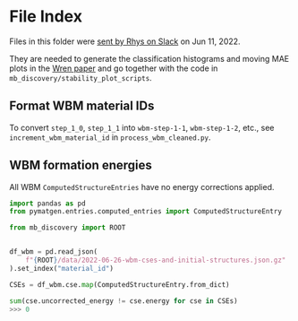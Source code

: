 # File Index

Files in this folder were [sent by Rhys on Slack](https://ml-physics.slack.com/archives/DD8GBBRLN/p1654973643390109) on Jun 11, 2022.

They are needed to generate the classification histograms and moving MAE plots in the [Wren paper](https://arxiv.org/abs/2106.11132) and go together with the code in `mb_discovery/stability_plot_scripts`.

## Format WBM material IDs

To convert `step_1_0`, `step_1_1` into `wbm-step-1-1`, `wbm-step-1-2`, etc., see `increment_wbm_material_id` in `process_wbm_cleaned.py`.

## WBM formation energies

All WBM `ComputedStructureEntries` have no energy corrections applied.

```py
import pandas as pd
from pymatgen.entries.computed_entries import ComputedStructureEntry

from mb_discovery import ROOT


df_wbm = pd.read_json(
    f"{ROOT}/data/2022-06-26-wbm-cses-and-initial-structures.json.gz"
).set_index("material_id")

CSEs = df_wbm.cse.map(ComputedStructureEntry.from_dict)

sum(cse.uncorrected_energy != cse.energy for cse in CSEs)
>>> 0
```

